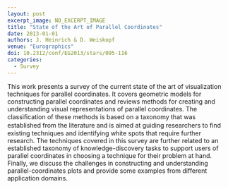 ```yaml
---
layout: post
excerpt_image: NO_EXCERPT_IMAGE
title: "State of the Art of Parallel Coordinates"
date: 2013-01-01
authors: J. Heinrich & D. Weiskopf
venue: "Eurographics"
doi: 10.2312/conf/EG2013/stars/095-116
categories:
  - Survey
---
```

This work presents a survey of the current state of the art of visualization techniques for parallel coordinates. It covers geometric models for constructing parallel coordinates and reviews methods for creating and understanding visual representations of parallel coordinates. The classiﬁcation of these methods is based on a taxonomy that was established from the literature and is aimed at guiding researchers to ﬁnd existing techniques and identifying white spots that require further research. The techniques covered in this survey are further related to an established taxonomy of knowledge-discovery tasks to support users of parallel coordinates in choosing a technique for their problem at hand. Finally, we discuss the challenges in constructing and understanding parallel-coordinates plots and provide some examples from different application domains.
